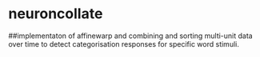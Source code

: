 # neuroncollate
##implementaton of affinewarp and combining and sorting multi-unit data over time to detect categorisation responses for specific word stimuli.
